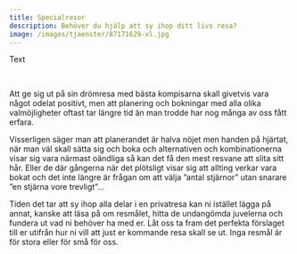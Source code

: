 ```yaml
---
title: Specialresor
description: Behöver du hjälp att sy ihop ditt livs resa?
image: /images/tjaenster/87171629-xl.jpg
---
```


Text

&nbsp;

Att ge sig ut p&aring; sin drömresa med b&auml;sta kompisarna skall givetvis vara n&aring;got odelat positivt, men att planering och bokningar med alla olika valmöjligheter oftast tar l&auml;ngre tid &auml;n man trodde har nog m&aring;nga av oss f&aring;tt erfara.

Visserligen s&auml;ger man att planerandet &auml;r halva nöjet men handen p&aring; hj&auml;rtat, n&auml;r man v&auml;l skall s&auml;tta sig och boka och alternativen och kombinationerna visar sig vara n&auml;rmast o&auml;ndliga s&aring; kan det f&aring; den mest resvane att slita sitt h&aring;r. Eller de d&auml;r g&aring;ngerna n&auml;r det plötsligt visar sig att allting verkar vara bokat och det inte l&auml;ngre &auml;r fr&aring;gan om att v&auml;lja ”antal stj&auml;rnor” utan snarare ”en stj&auml;rna vore trevligt”…

Tiden det tar att sy ihop alla delar i en privatresa kan ni ist&auml;llet l&auml;gga p&aring; annat, kanske att l&auml;sa p&aring; om resm&aring;let, hitta de undangömda juvelerna och fundera ut vad ni behöver ha med er. L&aring;t oss ta fram det perfekta förslaget till er utifr&aring;n hur ni vill att just er kommande resa skall se ut. Inga resm&aring;l &auml;r för stora eller för sm&aring; för oss.